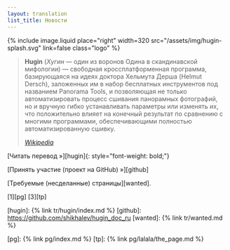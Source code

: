 ```yaml
---
layout: translation
list_title: Новости
---
```

{% include image.liquid place="right" width=320 src="/assets/img/hugin-splash.svg" link=false class="logo" %}

> **Hugin** (*Хугин* — один из воронов Одина в скандинавской мифологии) —
> свободная кроссплатформенная программа, базирующаяся на идеях
> доктора Хельмута Дерша (Helmut Dersch), заложенных им в набор
> бесплатных инструментов под названием Panorama Tools, и позволяющая
> не только автоматизировать процесс сшивания панорамных фотографий,
> но и вручную гибко устанавливать параметры или изменять их, что
> положительно влияет на конечный результат по сравнению с многими
> программами, обеспечивающими полностью автоматизированную сшивку.
>
> *[Wikipedia][wiki]*

[Читать перевод »][hugin]{: style="font-weight: bold;"}

[Принять участие (проект на GitHub) »][github]

[Требуемые (несделанные) страницы][wanted].

[1][pg] [3][tp]

[logo]: /tr/img/hugin-logo.png
[wiki]: https://ru.wikipedia.org/wiki/Hugin
[hugin]: {% link tr/hugin/index.md %}
[github]: https://github.com/shikhalev/hugin_doc_ru
[wanted]: {% link tr/wanted.md %}

[pg]: {% link pg/index.md %}
[tp]: {% link pg/lalala/the_page.md %}
